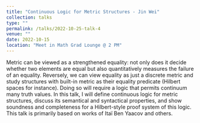 ```yaml
---
title: "Continuous Logic for Metric Structures - Jin Wei"
collection: talks
type: ""
permalink: /talks/2022-10-25-talk-4
venue: ""
date: 2022-10-15
location: "Meet in Math Grad Lounge @ 2 PM"
---
```


Metric can be viewed as a strengthened equality: not only does it decide whether two elements are equal but also quantitatively measures the failure of an equality. Reversely, we can view equality as just a discrete metric and study structures with built-in metric as their equality predicate (Hilbert spaces for instance). Doing so will require a logic that permits continuum many truth values. In this talk, I will define continuous logic for metric structures, discuss its semantical and syntactical properties, and show soundness and completeness for a Hilbert-style proof system of this logic. This talk is primarily based on works of Itaï Ben Yaacov and others.
